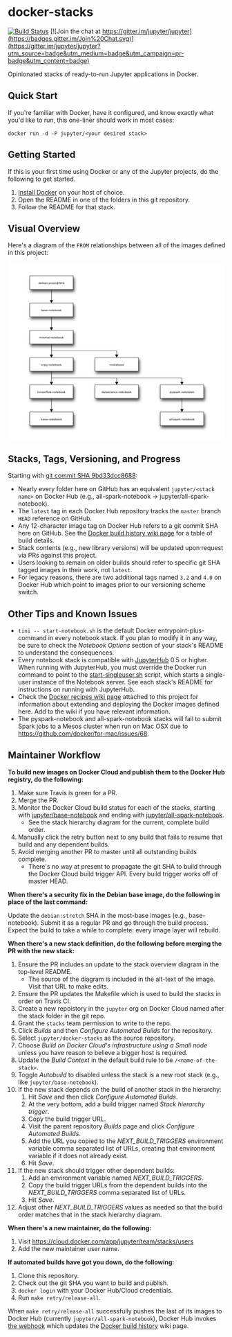 # docker-stacks

[![Build Status](https://travis-ci.org/jupyter/docker-stacks.svg?branch=master)](https://travis-ci.org/jupyter/docker-stacks)
[![Join the chat at https://gitter.im/jupyter/jupyter](https://badges.gitter.im/Join%20Chat.svg)](https://gitter.im/jupyter/jupyter?utm_source=badge&utm_medium=badge&utm_campaign=pr-badge&utm_content=badge)

Opinionated stacks of ready-to-run Jupyter applications in Docker.

## Quick Start

If you're familiar with Docker, have it configured, and know exactly what you'd like to run, this one-liner should work in most cases:

```
docker run -d -P jupyter/<your desired stack>
```

## Getting Started

If this is your first time using Docker or any of the Jupyter projects, do the following to get started.

1. [Install Docker](https://docs.docker.com/installation/) on your host of choice.
2. Open the README in one of the folders in this git repository.
3. Follow the README for that stack.

## Visual Overview

Here's a diagram of the `FROM` relationships between all of the images defined in this project:

[![Image inheritance diagram](internal/inherit-diagram.png)](http://interactive.blockdiag.com/?compression=deflate&src=eJyFzbEOgkAMgOGdp7iwsxsJRjZ3R2NMjyumcrTkrsag8d3l3I6F9e_X1nrpBkdwN5_CGAmErKAkbBozSdAApPUycdjD0-utF9ZIb1zGu9Rbc_Fg0TelQ0vA-wfGSHg8n9ryWhd_UR2MhYgVi6IVGdJeFpIYiWkEn6F1Sy52NM2Zyksyihwl9F5eG9CBwlKRO9x8HDZuTXOcIAyZWrfkwPtqLb8_jh2GrQ)

## Stacks, Tags, Versioning, and Progress

Starting with [git commit SHA 9bd33dcc8688](https://github.com/jupyter/docker-stacks/tree/9bd33dcc8688):

* Nearly every folder here on GitHub has an equivalent `jupyter/<stack name>` on Docker Hub (e.g., all-spark-notebook &rarr; jupyter/all-spark-notebook).
* The `latest` tag in each Docker Hub repository tracks the `master` branch `HEAD` reference on GitHub.
* Any 12-character image tag on Docker Hub refers to a git commit SHA here on GitHub. See the [Docker build history wiki page](https://github.com/jupyter/docker-stacks/wiki/Docker-build-history) for a table of build details.
* Stack contents (e.g., new library versions) will be updated upon request via PRs against this project.
* Users looking to remain on older builds should refer to specific git SHA tagged images in their work, not `latest`.
* For legacy reasons, there are two additional tags named `3.2` and `4.0` on Docker Hub which point to images prior to our versioning scheme switch.

## Other Tips and Known Issues

* `tini -- start-notebook.sh` is the default Docker entrypoint-plus-command in every notebook stack. If you plan to modify it in any way, be sure to check the *Notebook Options* section of your stack's README to understand the consequences.
* Every notebook stack is compatible with [JupyterHub](https://jupyterhub.readthedocs.io) 0.5 or higher.  When running with JupyterHub, you must override the Docker run command to point to the [start-singleuser.sh](base-notebook/start-singleuser.sh) script, which starts a single-user instance of the Notebook server.  See each stack's README for instructions on running with JupyterHub.
* Check the [Docker recipes wiki page](https://github.com/jupyter/docker-stacks/wiki/Docker-Recipes) attached to this project for information about extending and deploying the Docker images defined here. Add to the wiki if you have relevant information.
* The pyspark-notebook and all-spark-notebook stacks will fail to submit Spark jobs to a Mesos cluster when run on Mac OSX due to https://github.com/docker/for-mac/issues/68.

## Maintainer Workflow

**To build new images on Docker Cloud and publish them to the Docker Hub registry, do the following:**

1. Make sure Travis is green for a PR.
2. Merge the PR.
3. Monitor the Docker Cloud build status for each of the stacks, starting with [jupyter/base-notebook](https://cloud.docker.com/app/jupyter/repository/docker/jupyter/base-notebook/general) and ending with [jupyter/all-spark-notebook](https://cloud.docker.com/app/jupyter/repository/docker/jupyter/all-spark-notebook/general).
    * See the stack hierarchy diagram for the current, complete build order.
4. Manually click the retry button next to any build that fails to resume that build and any dependent builds.
5. Avoid merging another PR to master until all outstanding builds complete.
    * There's no way at present to propagate the git SHA to build through the Docker Cloud build trigger API. Every build trigger works off of master HEAD.

**When there's a security fix in the Debian base image, do the following in place of the last command:**

Update the `debian:stretch` SHA in the most-base images (e.g., base-notebook). Submit it as a regular PR and go through the build process. Expect the build to take a while to complete: every image layer will rebuild.

**When there's a new stack definition, do the following before merging the PR with the new stack:**

1. Ensure the PR includes an update to the stack overview diagram in the top-level README.
    * The source of the diagram is included in the alt-text of the image. Visit that URL to make edits.
2. Ensure the PR updates the Makefile which is used to build the stacks in order on Travis CI.
3. Create a new repoistory in the `jupyter` org on Docker Cloud named after the stack folder in the git repo.
4. Grant the `stacks` team permission to write to the repo.
5. Click *Builds* and then *Configure Automated Builds* for the repository.
6. Select `jupyter/docker-stacks` as the source repository.
7. Choose *Build on Docker Cloud's infrastructure using a Small node* unless you have reason to believe a bigger host is required.
8. Update the *Build Context* in the default build rule to be `/<name-of-the-stack>`.
9. Toggle *Autobuild* to disabled unless the stack is a new root stack (e.g., like `jupyter/base-notebook`).
10. If the new stack depends on the build of another stack in the hierarchy:
    1. Hit *Save* and then click *Configure Automated Builds*.
    2. At the very bottom, add a build trigger named *Stack hierarchy trigger*.
    3. Copy the build trigger URL.
    4. Visit the parent repository *Builds* page and click *Configure Automated Builds*.
    5. Add the URL you copied to the *NEXT_BUILD_TRIGGERS* environment variable comma separated list of URLs, creating that environment variable if it does not already exist.
    6. Hit *Save*.
11. If the new stack should trigger other dependent builds:
    1. Add an environment variable named *NEXT_BUILD_TRIGGERS*.
    2. Copy the build trigger URLs from the dependent builds into the *NEXT_BUILD_TRIGGERS* comma separated list of URLs.
    3. Hit *Save*.
12. Adjust other *NEXT_BUILD_TRIGGERS* values as needed so that the build order matches that in the stack hierarchy diagram.

**When there's a new maintainer, do the following:**

1. Visit https://cloud.docker.com/app/jupyter/team/stacks/users
2. Add the new maintainer user name.

**If automated builds have got you down, do the following:**

1. Clone this repository.
2. Check out the git SHA you want to build and publish.
3. `docker login` with your Docker Hub/Cloud credentials.
4. Run `make retry/release-all`.

When `make retry/release-all` successfully pushes the last of its images to Docker Hub (currently `jupyter/all-spark-notebook`), Docker Hub invokes [the webhook](https://github.com/jupyter/docker-stacks/blob/master/internal/docker-stacks-webhook/) which updates the [Docker build history](https://github.com/jupyter/docker-stacks/wiki/Docker-build-history) wiki page.